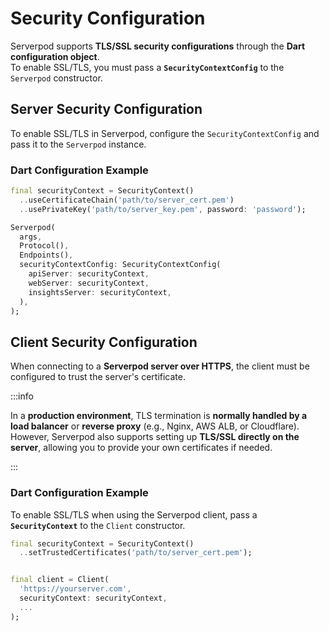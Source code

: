 # Security Configuration

Serverpod supports **TLS/SSL security configurations** through the **Dart configuration object**.  
To enable SSL/TLS, you must pass a **`SecurityContextConfig`** to the `Serverpod` constructor.

## Server Security Configuration

To enable SSL/TLS in Serverpod, configure the `SecurityContextConfig` and pass it to the `Serverpod` instance.

### Dart Configuration Example

```dart
final securityContext = SecurityContext()
  ..useCertificateChain('path/to/server_cert.pem')
  ..usePrivateKey('path/to/server_key.pem', password: 'password');

Serverpod(
  args,
  Protocol(),
  Endpoints(),
  securityContextConfig: SecurityContextConfig(
    apiServer: securityContext,
    webServer: securityContext,
    insightsServer: securityContext,
  ),
);
```

## Client Security Configuration

When connecting to a **Serverpod server over HTTPS**, the client must be configured to trust the server's certificate.

:::info

In a **production environment**, TLS termination is **normally handled by a load balancer** or **reverse proxy** (e.g., Nginx, AWS ALB, or Cloudflare).  
However, Serverpod also supports setting up **TLS/SSL directly on the server**, allowing you to provide your own certificates if needed.

:::

### Dart Configuration Example

To enable SSL/TLS when using the Serverpod client, pass a **`SecurityContext`** to the `Client` constructor.

```dart
final securityContext = SecurityContext()
  ..setTrustedCertificates('path/to/server_cert.pem');


final client = Client(
  'https://yourserver.com',
  securityContext: securityContext,
  ...
);
```
